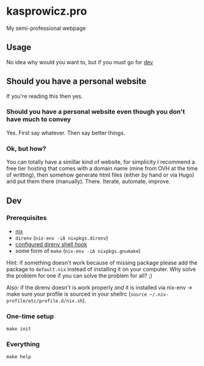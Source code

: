 # kasprowicz.pro
My semi-professional webpage

## Usage
No idea why would you want to, but if you must go for [dev](#dev)

## Should you have a personal website
If you're reading this then yes.

### Should you have a personal website even though you don't have much to convey
Yes. First say whatever. Then say better things.

### Ok, but how?
You can totally have a simillar kind of website, for simplicity I recommend a free tier hosting that comes with a domain name (mine from OVH at the time of writting), then somehow generate html files (either by hand or via Hugo) and put them there (manually). There. Iterate, automate, improve.

## Dev

### Prerequisites
- [nix](https://nixos.org/nix/manual/#chap-installation)
- `direnv` (`nix-env -iA nixpkgs.direnv`)
- [configured direnv shell hook ](https://direnv.net/docs/hook.html)
- some form of `make` (`nix-env -iA nixpkgs.gnumake`)

Hint: if something doesn't work because of missing package please add the package to `default.nix` instead of installing it on your computer. Why solve the problem for one if you can solve the problem for all? ;)

Also: if the direnv doesn't is work properly *and* it is installed via nix-env -> make sure your profile is sourced in your shellrc (`source ~/.nix-profile/etc/profile.d/nix.sh`).

### One-time setup
```
make init
```

### Everything
```
make help
```
